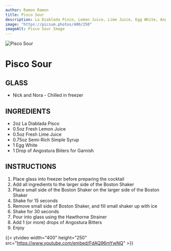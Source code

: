 ```yaml
---
author: Ramon Ramon
title: Pisco Sour
description: La Diablada Pisco, Lemon Juice, Lime Juice, Egg White, Angostura Bitters
image: "https://picsum.photos/400/250"
imageAlt: Pisco Sour Image
---
```


![Pisco Sour](https://picsum.photos/400/250 "Picture of Pisco Sour")

# Pisco Sour

## GLASS

-   Nick and Nora - Chilled in freezer

## INGREDIENTS

-   2oz La Diablada Pisco
-   0.5oz Fresh Lemon Juice
-   0.5oz Fresh Lime Juice
-   0.75oz Semi-Rich Simple Syrup
-   1 Egg White
-   1 Drop of Angostura Biiters for Garnish

## INSTRUCTIONS

1. Place glass into freezer before preparing the cocktail
2. Add all ingredients to the larger side of the Boston Shaker
3. Place small side of the Boston Shaker on the larger side of the Boston Shaker
4. Shake for 15 seconds
5. Remove small side of Boston Shaker, and fill small shaker up with ice
6. Shake for 30 seconds
7. Pour into glass using the Hawthorne Strainer
8. Add 1 (or more) drops of Angostura Bitters
9. Enjoy

{{< ytvideo width="400" height="250" src="https://www.youtube.com/embed/FdAQ96mYwNQ" >}}
